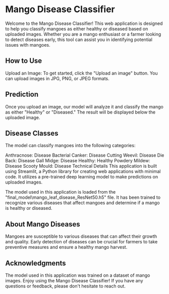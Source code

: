 # Mango Disease Classifier

Welcome to the Mango Disease Classifier! This web application is designed to help you classify mangoes as either healthy or diseased based on uploaded images. Whether you are a mango enthusiast or a farmer looking to detect diseases early, this tool can assist you in identifying potential issues with mangoes.

## How to Use

Upload an Image: To get started, click the "Upload an image" button. You can upload images in JPG, PNG, or JPEG formats.

## Prediction

Once you upload an image, our model will analyze it and classify the mango as either "Healthy" or "Diseased." The result will be displayed below the uploaded image.

## Disease Classes

The model can classify mangoes into the following categories:

Anthracnose: Disease
Bacterial Canker: Disease
Cutting Weevil: Disease
Die Back: Disease
Gall Midge: Disease
Healthy: Healthy
Powdery Mildew: Disease
Scooty Mould: Disease
Technical Details
This application is built using Streamlit, a Python library for creating web applications with minimal code. It utilizes a pre-trained deep learning model to make predictions on uploaded images.

The model used in this application is loaded from the "final_model\mango_leaf_disease_ResNet50.h5" file. 
It has been trained to recognize various diseases that affect mangoes and determine if a mango is healthy or diseased.

## About Mango Diseases

Mangoes are susceptible to various diseases that can affect their growth and quality. Early detection of diseases can be crucial for farmers to take preventive measures and ensure a healthy mango harvest.

## Acknowledgments

The model used in this application was trained on a dataset of mango images.
Enjoy using the Mango Disease Classifier! If you have any questions or feedback, please don't hesitate to reach out.





